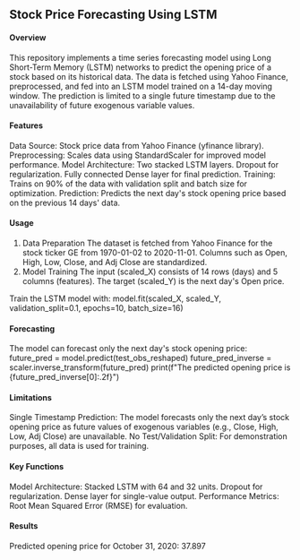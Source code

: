 ## Stock Price Forecasting Using LSTM
#### Overview
This repository implements a time series forecasting model using Long Short-Term Memory (LSTM) networks to predict the opening price of a stock based on its historical data. The data is fetched using Yahoo Finance, preprocessed, and fed into an LSTM model trained on a 14-day moving window. The prediction is limited to a single future timestamp due to the unavailability of future exogenous variable values.

#### Features
Data Source: Stock price data from Yahoo Finance (yfinance library).
Preprocessing: Scales data using StandardScaler for improved model performance.
Model Architecture:
Two stacked LSTM layers.
Dropout for regularization.
Fully connected Dense layer for final prediction.
Training: Trains on 90% of the data with validation split and batch size for optimization.
Prediction: Predicts the next day's stock opening price based on the previous 14 days' data.

#### Usage
1. Data Preparation
The dataset is fetched from Yahoo Finance for the stock ticker GE from 1970-01-02 to 2020-11-01.
Columns such as Open, High, Low, Close, and Adj Close are standardized.
2. Model Training
The input (scaled_X) consists of 14 rows (days) and 5 columns (features).
The target (scaled_Y) is the next day's Open price.

Train the LSTM model with:
model.fit(scaled_X, scaled_Y, validation_split=0.1, epochs=10, batch_size=16)

#### Forecasting
The model can forecast only the next day's stock opening price:
future_pred = model.predict(test_obs_reshaped)
future_pred_inverse = scaler.inverse_transform(future_pred)
print(f"The predicted opening price is {future_pred_inverse[0]:.2f}")

#### Limitations
Single Timestamp Prediction: The model forecasts only the next day’s stock opening price as future values of exogenous variables (e.g., Close, High, Low, Adj Close) are unavailable.
No Test/Validation Split: For demonstration purposes, all data is used for training.

#### Key Functions
Model Architecture:
Stacked LSTM with 64 and 32 units.
Dropout for regularization.
Dense layer for single-value output.
Performance Metrics:
Root Mean Squared Error (RMSE) for evaluation.

#### Results
Predicted opening price for October 31, 2020: 37.897
